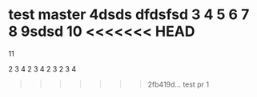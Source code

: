 test master 4dsds
dfdsfsd
3
4
5
6
7
8
9sdsd
10
<<<<<<< HEAD
=======
11

2
3
4
2
3
4
2
3
2
3
4
>>>>>>> 2fb419d... test pr
1
